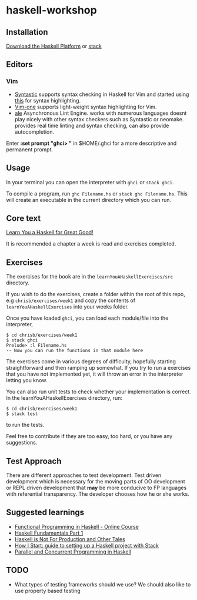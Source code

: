 haskell-workshop
================

Installation
------------
[Download the Haskell Platform](https://www.haskell.org/platform/) or
[stack](https://docs.haskellstack.org/en/stable/install_and_upgrade/)

Editors
-------
### Vim
* [Syntastic](https://github.com/vim-syntastic/syntastic) supports syntax checking in Haskell for Vim and started using [this](https://github.com/sdiehl/haskell-vim-proto/blob/master/vim/syntax/haskell.vim) for syntax highlighting. 
* [Vim-one](https://github.com/rakr/vim-one/) supports light-weight syntax highlighting for Vim.
* [ale](https://github.com/w0rp/ale) Asynchronous Lint Engine. works with numerous languages
doesnt play nicely with other syntax checkers such as Syntastic or neomake. provides real time
linting and syntax checking, can also provide autocompletion.

Enter **:set prompt "ghci> "** in $HOME/.ghci for a more descriptive and permanent prompt.

Usage
-----
In your terminal you can open the interpreter with `ghci` or `stack ghci`.

To compile a program, run `ghc Filename.hs` or `stack ghc Filename.hs`. This
will create an executable in the current directory which you can run.

Core text
-----------
[Learn You a Haskell for Great Good!](http://learnyouahaskell.com/chapters)

It is recommended a chapter a week is read and exercises completed.

Exercises
---------
The exercises for the book are in the `learnYouAHaskellExercises/src`
directory.

If you wish to do the exercises, create a folder within the root of this repo,
e.g `chrisb/exercises/week1` and copy the contents of
`learnYouAHaskellExercises` into your weeks folder.

Once you have loaded `ghci`, you can load each module/file into the
interpreter,

```
$ cd chrisb/exercises/week1
$ stack ghci
Prelude> :l Filename.hs
-- Now you can run the functions in that module here
```

The exercises come in various degrees of difficulty, hopefully starting
straightforward and then ramping up somewhat. If you try to run a exercises
that you have not implemented yet, it will throw an error in the interpreter
letting you know.

You can also run unit tests to check whether your implementation is correct. In
the learnYouAHaskellExercises directory, run:

```
$ cd chrisb/exercises/week1
$ stack test
```

to run the tests.

Feel free to contribute if they are too easy, too hard, or you have any
suggestions.

Test Approach
-------------
There are different approaches to test development. Test driven development
which is necessary for the moving parts of OO development or REPL driven
development that **may** be more conducive to FP languages with referential
transparency. The developer chooses how he or she works.

Suggested learnings
-------------------
* [Functional Programming in Haskell - Online Course](https://www.futurelearn.com/courses/functional-programming-haskell/3)
* [Haskell Fundamentals Part 1](https://app.pluralsight.com/library/courses/haskell-fundamentals-part1/table-of-contents)
* [Haskell is Not For Production and Other Tales](https://www.youtube.com/watch?v=mlTO510zO78)
* [How I Start: guide to setting up a Haskell project with Stack](http://howistart.org/posts/haskell/)
* [Parallel and Concurrent Programming in Haskell](https://www.amazon.co.uk/Parallel-Concurrent-Programming-Haskell-Multithreaded/dp/1449335942)

TODO
----
* What types of testing frameworks should we use? We should also like to use property based testing
